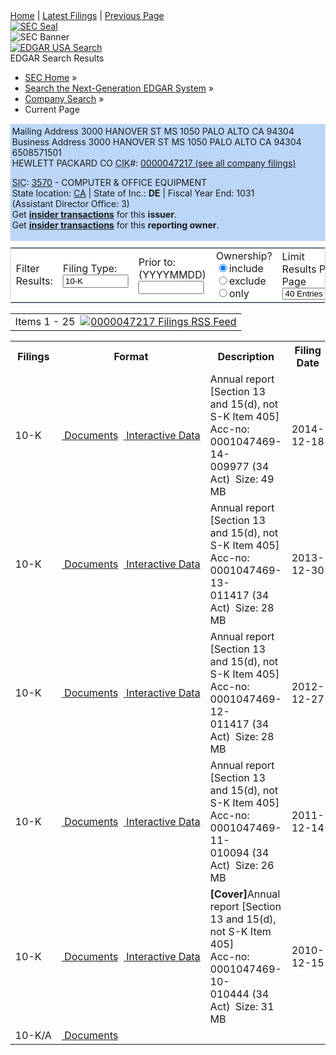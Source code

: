 <!DOCTYPE HTML PUBLIC "-//W3C//DTD HTML 4.01 Transitional//EN" "http://www.w3.org/TR/html4/loose.dtd">
<html lang="ENG">
<head>
<title>EDGAR Search Results</title>
<link href="/include/interactive.css" rel="stylesheet" type="text/css" />
<link rel="alternate" type="application/atom+xml" title="ATOM" href="/cgi-bin/browse-edgar?action=getcompany&amp;CIK=0000047217&amp;type=10-K%25&amp;dateb=&amp;owner=include&amp;count=40&amp;output=atom" />

</head>
<body style="margin: 0">

<!-- BEGIN BANNER -->
<div id="headerTop">
   <div id="Nav"><a href="http://www.sec.gov/index.htm">Home</a> | <a href="/cgi-bin/browse-edgar?action=getcurrent">Latest Filings</a> | <a href="javascript:history.back()">Previous Page</a></div>
   <div id="seal"><a href="http://www.sec.gov/index.htm"><img src="/images/sealTop.gif" alt="SEC Seal" border="0" /></a></div>
   <div id="secWordGraphic"><img src="/images/bannerTitle.gif" alt="SEC Banner" /></div>
</div>
<div id="headerBottom">
<div id="secBetaGraphic"><a href="/cgi-bin/browse-edgar?action=getcompany&amp;CIK=0000047217&amp;type=10-K%25&amp;dateb=&amp;owner=include&amp;count=100&amp;output=xml"><img src="/images/edgar_button_usasearch.png" alt="EDGAR USA Search" style="border-style: none"/></a></div>   <div id="PageTitle">EDGAR Search Results</div>
</div>
<!-- END BANNER -->


<!-- BEGIN BREADCRUMBS -->
<div id="breadCrumbs">
   <ul>
      <li><a href="http://www.sec.gov/">SEC Home</a> &#187;</li>
      <li><a href="/edgar/searchedgar/webusers.htm">Search the Next-Generation EDGAR System</a> &#187;</li>
      <li><a href="/edgar/searchedgar/companysearch.html">Company Search</a> &#187;</li>
      <li class="last">Current Page</li>
   </ul>
</div>
<!-- END BREADCRUMBS -->

<div id="contentDiv">
   <!-- START FILER DIV -->
   <div style="margin: 15px 0 10px 0; padding: 3px; overflow: hidden; background-color: #BCD6F8;">
      <div class="mailer">Mailing Address
         <span class="mailerAddress">3000 HANOVER ST</span>
         <span class="mailerAddress">MS 1050</span>
         <span class="mailerAddress">
PALO ALTO CA 94304         </span>
      </div>
      <div class="mailer">Business Address
         <span class="mailerAddress">3000 HANOVER ST</span>
         <span class="mailerAddress">MS 1050</span>
         <span class="mailerAddress">
PALO ALTO CA 94304         </span>
         <span class="mailerAddress">6508571501</span>
      </div>
      <div class="companyInfo">
         <span class="companyName">HEWLETT PACKARD CO <acronym title="Central Index Key">CIK</acronym>#: <a href="/cgi-bin/browse-edgar?action=getcompany&amp;CIK=0000047217&amp;owner=include&amp;count=40">0000047217 (see all company filings)</a></span>
         <p class="identInfo"><acronym title="Standard Industrial Code">SIC</acronym>: <a href="/cgi-bin/browse-edgar?action=getcompany&amp;SIC=3570&amp;owner=include&amp;count=40">3570</a> - COMPUTER &amp; OFFICE EQUIPMENT<br />State location: <a href="/cgi-bin/browse-edgar?action=getcompany&amp;State=CA&amp;owner=include&amp;count=40">CA</a> | State of Inc.: <strong>DE</strong> | Fiscal Year End: 1031<br />(Assistant Director Office: 3)<br />Get <a href="/cgi-bin/own-disp?action=getissuer&amp;CIK=0000047217"><b>insider transactions</b></a> for this <b>issuer</b>.
<br />Get <a href="/cgi-bin/own-disp?action=getowner&amp;CIK=0000047217"><b>insider transactions</b></a> for this <b>reporting owner</b>.
</p>
      </div>
   </div>
   <div style="width: 100%;">
      <form method="GET" action="/cgi-bin/browse-edgar">
         <input type="hidden" name="action" value="getcompany">
         <input type="hidden" name="CIK" value="0000047217">
         <table style="margin: 0px; background:#FFFFFF; border: 1px solid #BCD6F8; width: 100%;">
            <tr>
               <td>Filter Results:</td>
               <td><label for="type">Filing Type:</label><br /><input name="type" size="10" tabindex="1" id="type" value="10-K"></td>
               <td><label for="prior_to">Prior to:</label> (YYYYMMDD)<br /><input name="dateb" size="10" tabindex="2" id="prior_to" value=""></td>
               <td>Ownership?<br /><input type="radio" name="owner" value="include" id="include" checked="checked" tabindex="3"><label for="include">include</label><input type="radio" name="owner" value="exclude" id="exclude" tabindex="4"><label for="exclude">exclude</label><input type="radio" name="owner" value="only" id="only" tabindex="5"/><label for="only">only</label>
               <td><label for="count">Limit Results Per Page</label><br />
					 <select name="count" id="count" tabindex="6">
                     <option value="10" >10 Entries
                     <option value="20" >20 Entries
                     <option value="40"  selected>40 Entries
                     <option value="80" >80 Entries
                     <option value="100" >100 Entries
                  </select>
               </td>
               <td style="text-align: middle;"><input type="submit" value="Search"><br /><input type="submit" onClick="this.form.type.value=''" value="Show All"></td>
            </tr>
         </table>
      </form>
   </div>
<!-- END FILER DIV -->
   <div style="margin-top: 5px; margin-bottom: 5px;">
      <form>
         <table border="0" width="100%">
            <tr>
               <td>Items 1 - 25&nbsp;&nbsp;<a href="/cgi-bin/browse-edgar?action=getcompany&amp;CIK=0000047217&amp;type=10-K%25&amp;dateb=&amp;owner=include&amp;start=0&amp;count=40&amp;output=atom"><img src="/images/rss-feed-icon-14x14.png" alt="0000047217 Filings" border="0" align="top" /> RSS Feed</a></td>
            </tr>
         </table>
      </form>
   </div>
   <div id="seriesDiv" style="margin-top: 0px;">
      <table class="tableFile2" summary="Results">
         <tr>
            <th width="7%" scope="col">Filings</th>
            <th width="10%" scope="col">Format</th>
            <th scope="col">Description</th>
            <th width="10%" scope="col">Filing Date</th>
            <th width="15%" scope="col">File/Film Number</th>
         </tr>
<tr>
<td nowrap="nowrap">10-K</td>
<td nowrap="nowrap"><a href="/Archives/edgar/data/47217/000104746914009977/0001047469-14-009977-index.htm" id="documentsbutton">&nbsp;Documents</a>&nbsp; <a href="/cgi-bin/viewer?action=view&amp;cik=47217&amp;accession_number=0001047469-14-009977&amp;xbrl_type=v" id="interactiveDataBtn">&nbsp;Interactive Data</a></td>
<td class="small" >Annual report [Section 13 and 15(d), not S-K Item 405]<br />Acc-no: 0001047469-14-009977&nbsp;(34 Act)&nbsp; Size: 49 MB            </td>
            <td>2014-12-18</td>
            <td nowrap="nowrap"><a href="/cgi-bin/browse-edgar?action=getcompany&amp;filenum=001-04423&amp;owner=include&amp;count=40">001-04423</a><br>141293844         </td>
         </tr>
<tr class="blueRow">
<td nowrap="nowrap">10-K</td>
<td nowrap="nowrap"><a href="/Archives/edgar/data/47217/000104746913011417/0001047469-13-011417-index.htm" id="documentsbutton">&nbsp;Documents</a>&nbsp; <a href="/cgi-bin/viewer?action=view&amp;cik=47217&amp;accession_number=0001047469-13-011417&amp;xbrl_type=v" id="interactiveDataBtn">&nbsp;Interactive Data</a></td>
<td class="small" >Annual report [Section 13 and 15(d), not S-K Item 405]<br />Acc-no: 0001047469-13-011417&nbsp;(34 Act)&nbsp; Size: 28 MB            </td>
            <td>2013-12-30</td>
            <td nowrap="nowrap"><a href="/cgi-bin/browse-edgar?action=getcompany&amp;filenum=001-04423&amp;owner=include&amp;count=40">001-04423</a><br>131301417         </td>
         </tr>
<tr>
<td nowrap="nowrap">10-K</td>
<td nowrap="nowrap"><a href="/Archives/edgar/data/47217/000104746912011417/0001047469-12-011417-index.htm" id="documentsbutton">&nbsp;Documents</a>&nbsp; <a href="/cgi-bin/viewer?action=view&amp;cik=47217&amp;accession_number=0001047469-12-011417&amp;xbrl_type=v" id="interactiveDataBtn">&nbsp;Interactive Data</a></td>
<td class="small" >Annual report [Section 13 and 15(d), not S-K Item 405]<br />Acc-no: 0001047469-12-011417&nbsp;(34 Act)&nbsp; Size: 28 MB            </td>
            <td>2012-12-27</td>
            <td nowrap="nowrap"><a href="/cgi-bin/browse-edgar?action=getcompany&amp;filenum=001-04423&amp;owner=include&amp;count=40">001-04423</a><br>121287831         </td>
         </tr>
<tr class="blueRow">
<td nowrap="nowrap">10-K</td>
<td nowrap="nowrap"><a href="/Archives/edgar/data/47217/000104746911010094/0001047469-11-010094-index.htm" id="documentsbutton">&nbsp;Documents</a>&nbsp; <a href="/cgi-bin/viewer?action=view&amp;cik=47217&amp;accession_number=0001047469-11-010094&amp;xbrl_type=v" id="interactiveDataBtn">&nbsp;Interactive Data</a></td>
<td class="small" >Annual report [Section 13 and 15(d), not S-K Item 405]<br />Acc-no: 0001047469-11-010094&nbsp;(34 Act)&nbsp; Size: 26 MB            </td>
            <td>2011-12-14</td>
            <td nowrap="nowrap"><a href="/cgi-bin/browse-edgar?action=getcompany&amp;filenum=001-04423&amp;owner=include&amp;count=40">001-04423</a><br>111261808         </td>
         </tr>
<tr>
<td nowrap="nowrap">10-K</td>
<td nowrap="nowrap"><a href="/Archives/edgar/data/47217/000104746910010444/0001047469-10-010444-index.htm" id="documentsbutton">&nbsp;Documents</a>&nbsp; <a href="/cgi-bin/viewer?action=view&amp;cik=47217&amp;accession_number=0001047469-10-010444&amp;xbrl_type=v" id="interactiveDataBtn">&nbsp;Interactive Data</a></td>
<td class="small" ><b>[Cover]</b>Annual report [Section 13 and 15(d), not S-K Item 405]<br />Acc-no: 0001047469-10-010444&nbsp;(34 Act)&nbsp; Size: 31 MB            </td>
            <td>2010-12-15</td>
            <td nowrap="nowrap"><a href="/cgi-bin/browse-edgar?action=getcompany&amp;filenum=001-04423&amp;owner=include&amp;count=40">001-04423</a><br>101254397         </td>
         </tr>
<tr class="blueRow">
<td nowrap="nowrap">10-K/A</td>
<td nowrap="nowrap"><a href="/Archives/edgar/data/47217/000110465910005204/0001104659-10-005204-index.htm" id="documentsbutton">&nbsp;Documents</a>&nbsp; <a href="/cgi-bin/viewer...